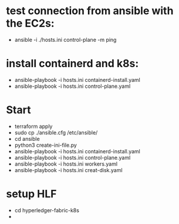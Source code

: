# test connection from ansible with the EC2s:
* ansible -i ./hosts.ini control-plane -m ping

# install containerd and k8s:
* ansible-playbook -i hosts.ini containerd-install.yaml
* ansible-playbook -i hosts.ini control-plane.yaml

# Start
* terraform apply
* sudo cp ./ansible.cfg /etc/ansible/
* cd ansible
* python3 create-ini-file.py
* ansible-playbook -i hosts.ini containerd-install.yaml
* ansible-playbook -i hosts.ini control-plane.yaml
* ansible-playbook -i hosts.ini workers.yaml
* ansible-playbook -i hosts.ini creat-disk.yaml

# setup HLF
* cd hyperledger-fabric-k8s
* 